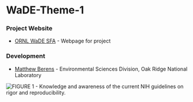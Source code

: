 
<!-- README.md is generated from README.Rmd. Please edit that file -->

# WaDE-Theme-1

<!-- badges: start -->
<!-- badges: end -->

### Project Website

- [ORNL WaDE SFA](https://wade.ornl.gov/) - Webpage for project

### Development

- [Matthew
  Berens](https://www.ornl.gov/staff-profile/matthew-j-berens) -
  Environmental Sciences Division, Oak Ridge National Laboratory

![FIGURE 1 - Knowledge and awareness of the current NIH guidelines on
rigor and reproducibility.](Current_WaDE_logo.svg)
